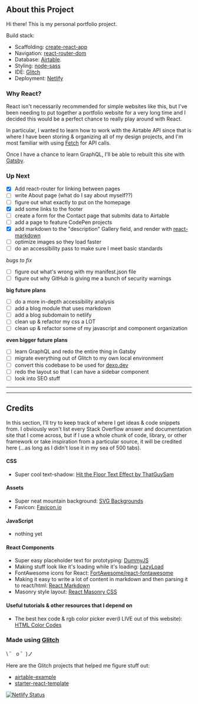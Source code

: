 ## About this Project

Hi there! This is my personal portfolio project.

Build stack:

- Scaffolding: [create-react-app](https://github.com/facebook/create-react-app)
- Navigation: [react-router-dom](https://reacttraining.com/react-router/web/guides/quick-start)
- Database: [Airtable](https://airtable.com/).
- Styling: [node-sass](https://github.com/sass/node-sass)
- IDE: [Glitch](https://glitch.com/)
- Deployment: [Netlify](https://www.netlify.com/)

### Why React?

React isn't necessarily recommended for simple websites like this, but I've been needing to put together a portfolio website for a very long time and I decided this would be a perfect chance to really play around with React.

In particular, I wanted to learn how to work with the Airtable API since that is where I have been storing & organizing all of my design projects, and I'm most familiar with using [Fetch](https://developer.mozilla.org/en-US/docs/Web/API/Fetch_API/Using_Fetch) for API calls. 

Once I have a chance to learn GraphQL, I'll be able to rebuilt this site with [Gatsby](https://www.gatsbyjs.org/).


### Up Next

- [x] Add react-router for linking between pages  
- [ ] write About page (what do I say about myself??)  
- [ ] figure out what exactly to put on the homepage  
- [x] add some links to the footer  
- [ ] create a form for the Contact page that submits data to Airtable  
- [ ] add a page to feature CodePen projects    
- [x] add markdown to the "description" Gallery field, and render with [react-markdown](https://github.com/rexxars/react-markdown)  
- [ ] optimize images so they load faster  
- [ ] do an accessibility pass to make sure I meet basic standards  

*bugs to fix*

- [ ] figure out what's wrong with my manifest.json file  
- [ ] figure out why GitHub is giving me a bunch of security warnings 

**big future plans**

- [ ] do a more in-depth accessibility analysis  
- [ ] add a blog module that uses markdown  
- [ ] add a blog subdomain to netlify  
- [ ] clean up & refactor my css a LOT  
- [ ] clean up & refactor some of my javascript and component organization

**even bigger future plans**

- [ ] learn GraphQL and redo the entire thing in Gatsby  
- [ ] migrate everything out of Glitch to my own local environment  
- [ ] convert this codebase to be used for [dexo.dev](https://dexo.dev/)  
- [ ] redo the layout so that I can have a sidebar component  
- [ ] look into SEO stuff

---

---

## Credits

In this section, I'll try to keep track of where I get ideas & code snippets from. I obviously won't list every Stack Overflow answer and documentation site that I come across, but if I use a whole chunk of code, library, or other framework or take inspiration from a particular source, it will be credited here (...as long as I didn't lose it in my sea of 500 tabs).

#### CSS

- Super cool text-shadow: [Hit the Floor Text Effect by ThatGuySam](https://codepen.io/ThatGuySam/pen/CytDA)

#### Assets

- Super neat mountain background: [SVG Backgrounds](https://www.svgbackgrounds.com/)
- Favicon: [Favicon.io](https://favicon.io/)

#### JavaScript

- nothing yet

#### React Components

- Super easy placeholder text for prototyping: [DummyJS](https://dummyjs.com/)
- Making stuff look like it's loading while it's loading: [LazyLoad](https://github.com/twobin/react-lazyload)
- FontAwesome icons for React: [FortAwesome/react-fontawesome](https://github.com/FortAwesome/react-fontawesome)
- Making it easy to write a lot of content in markdown and then parsing it to react/html: [React Markdown](https://github.com/rexxars/react-markdown)  
- Masonry style layout: [React Masonry CSS](https://www.npmjs.com/package/react-masonry-css)

#### Useful tutorials & other resources that I depend on

- The best hex code & rgb color picker ever(I LIVE out of this website): [HTML Color Codes](https://htmlcolorcodes.com/)

### Made using [Glitch](https://glitch.com/)

\ ゜ o ゜)ノ

Here are the Glitch projects that helped me figure stuff out:

- [airtable-example](https://glitch.com/~airtable-example)
- [starter-react-template](https://glitch.com/~starter-react-template)


[![Netlify Status](https://api.netlify.com/api/v1/badges/d542ec44-94b5-4fe2-b61d-f2909adf8e75/deploy-status)](https://app.netlify.com/sites/quirky-curie-d765f6/deploys)